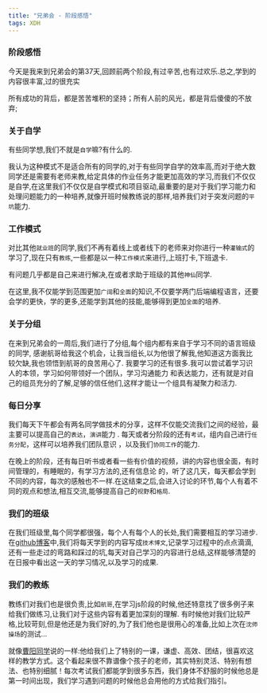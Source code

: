 ```yaml
---
title: "兄弟会 - 阶段感悟"
tags: XDH  
---
```



### 阶段感悟

今天是我来到兄弟会的第37天,回顾前两个阶段,有过辛苦,也有过欢乐.总之,学到的内容很丰富,过的很充实

所有成功的背后，都是苦苦堆积的坚持；所有人前的风光，都是背后傻傻的不放弃;

### 关于自学

有些同学想,我们不就是`自学`嘛?有什么的.

我认为这种模式不是适合所有的同学的,对于有些同学自学的效率高,而对于绝大数同学还是需要有老师来教,给定具体的作业任务才能更加高效的学习,而我们不仅仅是自学,在这里我们不仅仅是自学模式和项目驱动,最重要的是对于我们学习能力和处理问题能力的一种培养,就像开班时候教练说的那样,培养我们对于突发问题的`平坑`能力.

### 工作模式
对比其他`就业班`的同学,我们不再有着线上或者线下的老师来对你进行一种`灌输式`的学习了,现在只有`教练`,一些都是以一种`工作模式`来进行,上班打卡,下班退卡.

有问题几乎都是自己来进行解决,在或者求助于班级的其他`神仙`同学.

在这里,我不仅能学到范围更加`广阔`和`全面`的知识,不仅要学两门后端编程语言，还要会学的更快，学的更多,还能学到其他的技能,能够得到更加`全面`的培养.

### 关于分组
在来到兄弟会的一周后,我们进行了分组,每个组内都有来自于学习不同的语言班级的同学,
感谢航哥给我这个机会，让我当组长,以为他很了解我,他知道这方面我比较欠缺,我也领悟到航哥的良苦用心了.
我要学习的还有很多.我可以尝试着学习识人的本领，学习如何带领好一个团队，学习沟通能力 和表达能力，还有就是对自己的组员充分的了解,足够的信任他们,这样才能让一个组具有凝聚力和活力.

### 每日分享
我们每天下午都会有两名同学做技术的分享，这样不仅能交流我们之间的经验，最主要可以提高自己的`表达`，`演讲`能力 .
每天或者分阶段的还有`考试`，组内自己进行`任务分配`，这样可以培养我们团队意识 ，以及我们`协同工作`的能力.

在晚上的阶段，还有每日听书或者看一些有价值的视频，讲的内容也很全面，有时间管理的，有睡眠的，有学习方法的,还有信息论 的，听了这几天，每天都会学到不同的内容，每次的感触也不一样.在这结束之后,会进入讨论的环节,每个人有着不同的观点和想法,相互交流,能够提高自己的`视野`和`格局`.

### 我们的班级

在我们班级里,每个同学都很强，每个人有每个人的长处,我们需要相互的学习进步.在[github博客](https://caoyang7.github.io/)中,我们将每天学到的内容写成`技术博文`,记录学习过程中的点点滴滴,还有一些走过的弯路和踩过的坑,每天对自己学习的内容进行总结,这样能够清楚的在日报中看出这一天的学习情况,以及学习的成果.

### 我们的教练

教练们对我们也是很负责,比如`航哥`,在学习js阶段的时候,他还特意找了很多例子来给我们做练习,让我们对于这些内容有着更加深刻的理解.
有时候他对我们比较严格,比较苛刻,但是他还是为我们好的,为了我们他也是很用心的准备,比如上次在`沈师操场`的测试...

就像[曹阳同学](https://caoyang7.github.io/)说的一样:他给我们上了特别的一课，谦虚、高效、团结，很喜欢这样的教学方式。这个看起来很不靠谱像个孩子的老师，其实特别灵活、特别有想法、也特别细腻！每次考试我们都能学到很多东西，我们身体不舒服的时候他总是第一时间出现，我们学习遇到问题的时候他总会用他的方式给我们指引。